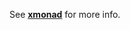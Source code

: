 See **[xmonad](https://github.com/antoniosarosi/dotfiles/tree/master/.config/xmonad)**
for more info.
